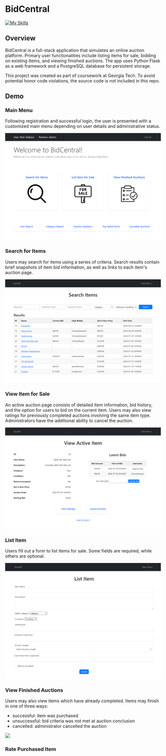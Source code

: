 # BidCentral 

[![My Skills](https://skillicons.dev/icons?i=py,postgres,js,html,css,docker)](#)

## Overview

BidCentral is a full-stack application that simulates an online auction platform. Primary user functionalities include listing items for sale, bidding on existing items, and viewing finished auctions. The app uses Python Flask as a web framework and a PostgreSQL database for persistent storage.

This project was created as part of coursework at Georgia Tech. To avoid potential honor code violations, the source code is not included in this repo. 

## Demo

### Main Menu

Following registration and successful login, the user is presented with a customized main menu depending on user details and administrative status.

<img src="/images/admin-menu.png">

### Search for Items 

Users may search for items using a series of criteria. Search results contain brief snapshots of item bid information, as well as links to each item's auction page. 

<img src="/images/search.png">

### View Item for Sale

An active auction page consists of detailed item information, bid history, and the option for users to bid on the current item. Users may also view ratings for previously completed auctions involving the same item type. Administrators have the additional ability to cancel the auction.

<img src="/images/admin-active-item.png">

### List Item

Users fill out a form to list items for sale. Some fields are required, while others are optional. 

<img src="/images/list-item.png">

### View Finished Auctions 

Users may also view items which have already completed. Items may finish in one of three ways: 
- successful: item was purchased
- unsuccessful: bid criteria was not met at auction conclusion
- cancelled: administrator cancelled the auction

<img src="/images/finished-auctions.png">

### Rate Purchased Item 




